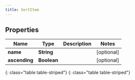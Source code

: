 ```yaml
---
title: SortItem
---
```


## Properties

| Name | Type | Description | Notes |
| ------------ | ------------- | ------------- | ------------- |
| **name** | **String** |  |  [optional] |
| **ascending** | **Boolean** |  |  [optional] |
{: class="table table-striped"}
{: class="table table-striped"}



